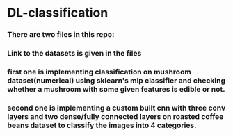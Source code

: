 # DL-classification

### There are two files in this repo:
### Link to the datasets is given in the files

### first one is implementing classification on mushroom dataset(numerical) using sklearn's mlp classifier and checking whether a mushroom with some given features is edible or not.

### second one is implementing a custom built cnn with three conv layers and two dense/fully connected layers on roasted coffee beans dataset to classify the images into 4 categories.
